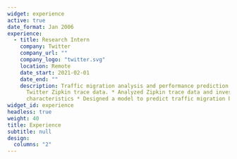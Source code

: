 ```yaml
---
widget: experience
active: true
date_format: Jan 2006
experience:
  - title: Research Intern
    company: Twitter
    company_url: ""
    company_logo: "twitter.svg"
    location: Remote
    date_start: 2021-02-01
    date_end: ""
    description: Traffic migration analysis and performance prediction based on
      Twitter Zipkin trace data. * Analyzed Zipkin trace data and investigate
      characteristics * Designed a model to predict traffic migration behavior
widget_id: experience
headless: true
weight: 40
title: Experience
subtitle: null
design:
  columns: "2"
---
```


